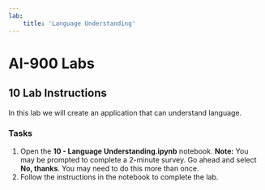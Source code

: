 ```yaml
---
lab:
    title: 'Language Understanding'
---
```


# AI-900 Labs
## 10 Lab Instructions
In this lab we will create an application that can understand language. 

### Tasks
1.  Open the **10 - Language Understanding.ipynb** notebook. 
    **Note:** You may be prompted to complete a 2-minute survey. Go ahead and select **No, thanks**. You may need to do this more than once.
2.  Follow the instructions in the notebook to complete the lab.